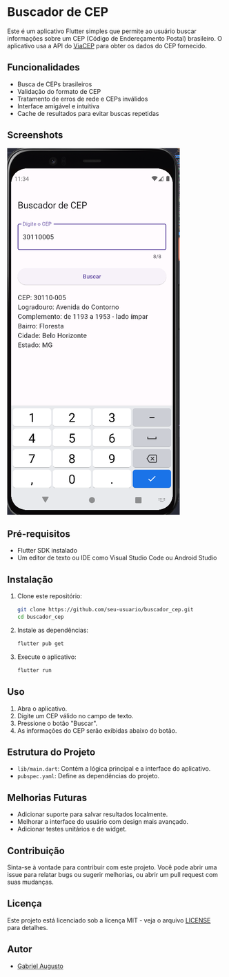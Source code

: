 # Buscador de CEP

Este é um aplicativo Flutter simples que permite ao usuário buscar informações sobre um CEP (Código de Endereçamento Postal) brasileiro. O aplicativo usa a API do [ViaCEP](https://viacep.com.br/) para obter os dados do CEP fornecido.

## Funcionalidades

- Busca de CEPs brasileiros
- Validação do formato de CEP
- Tratamento de erros de rede e CEPs inválidos
- Interface amigável e intuitiva
- Cache de resultados para evitar buscas repetidas

## Screenshots

![Screenshot 1](images\Screenshot_1.png)


## Pré-requisitos

- Flutter SDK instalado
- Um editor de texto ou IDE como Visual Studio Code ou Android Studio

## Instalação

1. Clone este repositório:

   ```sh
   git clone https://github.com/seu-usuario/buscador_cep.git
   cd buscador_cep
2. Instale as dependências:
     ```sh
     flutter pub get
3. Execute o aplicativo:
     ```sh
     flutter run
## Uso

1. Abra o aplicativo.
2. Digite um CEP válido no campo de texto.
3. Pressione o botão "Buscar".
4. As informações do CEP serão exibidas abaixo do botão.

## Estrutura do Projeto

- `lib/main.dart`: Contém a lógica principal e a interface do aplicativo.
- `pubspec.yaml`: Define as dependências do projeto.

## Melhorias Futuras

- Adicionar suporte para salvar resultados localmente.
- Melhorar a interface do usuário com design mais avançado.
- Adicionar testes unitários e de widget.

## Contribuição

Sinta-se à vontade para contribuir com este projeto. Você pode abrir uma issue para relatar bugs ou sugerir melhorias, ou abrir um pull request com suas mudanças.

## Licença

Este projeto está licenciado sob a licença MIT - veja o arquivo [LICENSE](LICENSE) para detalhes.

## Autor

- [Gabriel Augusto](https://github.com/GabrielAugustoFerreiraMaia)
